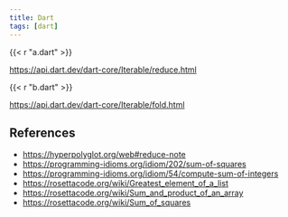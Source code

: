 ```yaml
---
title: Dart
tags: [dart]
---
```


{{< r "a.dart" >}}

<https://api.dart.dev/dart-core/Iterable/reduce.html>

{{< r "b.dart" >}}

<https://api.dart.dev/dart-core/Iterable/fold.html>

## References

- <https://hyperpolyglot.org/web#reduce-note>
- <https://programming-idioms.org/idiom/202/sum-of-squares>
- <https://programming-idioms.org/idiom/54/compute-sum-of-integers>
- <https://rosettacode.org/wiki/Greatest_element_of_a_list>
- <https://rosettacode.org/wiki/Sum_and_product_of_an_array>
- <https://rosettacode.org/wiki/Sum_of_squares>
